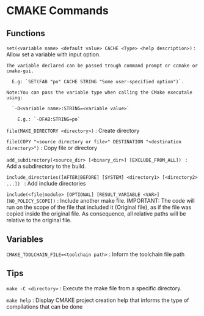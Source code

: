 # CMAKE Commands # 

## Functions ##

`set(<variable name> <default value> CACHE <Type> <help description>)` : Allow set a variable with input option.

    The variable declared can be passed trough command prompt or ccmake or cmake-gui. 

      E.g: `SET(FAB "po" CACHE STRING "Some user-specified option")`. 
    
    Note:You can pass the variable type when calling the CMake executale using: 

      `-D<variable name>:STRING=<variable value>` 

        E.g.: `-DFAB:STRING=po`

`file(MAKE_DIRECTORY <directory>)` : Create directory

`file(COPY "<source directory or file>" DESTINATION "<destination directory>")` : Copy file or directory

`add_subdirectory(<source_dir> [<binary_dir>] [EXCLUDE_FROM_ALL]) ` : Add a subdirectory to the build. 

`include_directories([AFTER|BEFORE] [SYSTEM] <directory1> [<directory2> ...]) ` : Add include directories

`include(<file|module> [OPTIONAL] [RESULT_VARIABLE <VAR>] [NO_POLICY_SCOPE])` : Include another make file. IMPORTANT: The code will run on the scope of the file that included it (Original file), as if the file was copied inside the original file. As consequence, all relative paths will be relative to the original file.

## Variables ##

`CMAKE_TOOLCHAIN_FILE=<toolchain path>` : Inform the toolchain file path

## Tips ##

`make -C <directory>` : Execute the make file from a specific directory.

`make help` : Display CMAKE project creation help that informs the type of compilations that can be done
